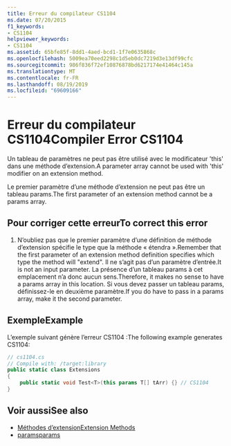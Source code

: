 ```yaml
---
title: Erreur du compilateur CS1104
ms.date: 07/20/2015
f1_keywords:
- CS1104
helpviewer_keywords:
- CS1104
ms.assetid: 65bfe85f-8dd1-4aed-bcd1-1f7e0635868c
ms.openlocfilehash: 5009ea70eed2298c1d5eb0dc7219d3e13df99cfc
ms.sourcegitcommit: 986f836f72ef10876878bd6217174e41464c145a
ms.translationtype: MT
ms.contentlocale: fr-FR
ms.lasthandoff: 08/19/2019
ms.locfileid: "69609166"
---
```

# <a name="compiler-error-cs1104"></a><span data-ttu-id="bbd8b-102">Erreur du compilateur CS1104</span><span class="sxs-lookup"><span data-stu-id="bbd8b-102">Compiler Error CS1104</span></span>
<span data-ttu-id="bbd8b-103">Un tableau de paramètres ne peut pas être utilisé avec le modificateur 'this' dans une méthode d’extension.</span><span class="sxs-lookup"><span data-stu-id="bbd8b-103">A parameter array cannot be used with 'this' modifier on an extension method.</span></span>  
  
 <span data-ttu-id="bbd8b-104">Le premier paramètre d’une méthode d’extension ne peut pas être un tableau params.</span><span class="sxs-lookup"><span data-stu-id="bbd8b-104">The first parameter of an extension method cannot be a params array.</span></span>  
  
## <a name="to-correct-this-error"></a><span data-ttu-id="bbd8b-105">Pour corriger cette erreur</span><span class="sxs-lookup"><span data-stu-id="bbd8b-105">To correct this error</span></span>  
  
1. <span data-ttu-id="bbd8b-106">N’oubliez pas que le premier paramètre d’une définition de méthode d’extension spécifie le type que la méthode « étendra ».</span><span class="sxs-lookup"><span data-stu-id="bbd8b-106">Remember that the first parameter of an extension method definition specifies which type the method will "extend".</span></span> <span data-ttu-id="bbd8b-107">Il ne s’agit pas d’un paramètre d’entrée.</span><span class="sxs-lookup"><span data-stu-id="bbd8b-107">It is not an input parameter.</span></span> <span data-ttu-id="bbd8b-108">La présence d’un tableau params à cet emplacement n’a donc aucun sens.</span><span class="sxs-lookup"><span data-stu-id="bbd8b-108">Therefore, it makes no sense to have a params array in this location.</span></span> <span data-ttu-id="bbd8b-109">Si vous devez passer un tableau params, définissez-le en deuxième paramètre.</span><span class="sxs-lookup"><span data-stu-id="bbd8b-109">If you do have to pass in a params array, make it the second parameter.</span></span>  
  
## <a name="example"></a><span data-ttu-id="bbd8b-110">Exemple</span><span class="sxs-lookup"><span data-stu-id="bbd8b-110">Example</span></span>  
 <span data-ttu-id="bbd8b-111">L’exemple suivant génère l’erreur CS1104 :</span><span class="sxs-lookup"><span data-stu-id="bbd8b-111">The following example generates CS1104:</span></span>  
  
```csharp  
// cs1104.cs  
// Compile with: /target:library  
public static class Extensions  
{  
    public static void Test<T>(this params T[] tArr) {} // CS1104  
}   
```  
  
## <a name="see-also"></a><span data-ttu-id="bbd8b-112">Voir aussi</span><span class="sxs-lookup"><span data-stu-id="bbd8b-112">See also</span></span>

- [<span data-ttu-id="bbd8b-113">Méthodes d’extension</span><span class="sxs-lookup"><span data-stu-id="bbd8b-113">Extension Methods</span></span>](../programming-guide/classes-and-structs/extension-methods.md)
- [<span data-ttu-id="bbd8b-114">params</span><span class="sxs-lookup"><span data-stu-id="bbd8b-114">params</span></span>](../language-reference/keywords/params.md)
